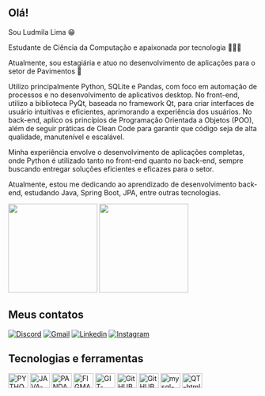 ## Olá! 

Sou Ludmila Lima 😁

Estudante de Ciência da Computação e apaixonada por tecnologia 👩‍💻💓

Atualmente, sou estagiária e atuo no desenvolvimento de aplicações para o setor de Pavimentos 👷

Utilizo principalmente Python, SQLite e Pandas, com foco em automação de processos e no desenvolvimento de aplicativos desktop. No front-end, utilizo a biblioteca PyQt, baseada no framework Qt, para criar interfaces de usuário intuitivas e eficientes, aprimorando a experiência dos usuários. No back-end, aplico os princípios de Programação Orientada a Objetos (POO), além de seguir práticas de Clean Code para garantir que código seja de alta qualidade, manutenível e escalável.

Minha experiência envolve o desenvolvimento de aplicações completas, onde Python é utilizado tanto no front-end quanto no back-end, sempre buscando entregar soluções eficientes e eficazes para o setor.

Atualmente, estou me dedicando ao aprendizado de desenvolvimento back-end, estudando Java, Spring Boot, JPA, entre outras tecnologias.

<div>

   <img height="180em" src="https://github-readme-stats.vercel.app/api?username=ludmilaalima&show_icons=true&theme=synthwave&hide=stars"/>
   <img height="180em" src="https://github-readme-stats.vercel.app/api/top-langs/?username=ludmilaalima&layout=compact&theme=synthwave"/>
<div>

## Meus contatos

[![Discord](https://img.shields.io/badge/Discord-7289DA?style=for-the-badge&logo=discord&logoColor=white)](https://discord.com/users/ludmilaa.)
[![Gmail](https://img.shields.io/badge/Gmail-D14836?style=for-the-badge&logo=gmail&logoColor=white)](mailto:ludmilalima15z@gmail.com)
[![Linkedin](https://img.shields.io/badge/LinkedIn-0077B5?style=for-the-badge&logo=linkedin&logoColor=white)](https://www.linkedin.com/in/ludmila-lima-b43601215)
[![Instagram](https://img.shields.io/badge/Instagram-E4405F?style=for-the-badge&logo=instagram&logoColor=white)](https://www.instagram.com/a_ludmilaa/)

## Tecnologias e ferramentas

<div>

<img align="center" alt="PYTHON-html" height="30" width="40" src="https://cdn.jsdelivr.net/gh/devicons/devicon@latest/icons/python/python-original.svg"/>
<img align="center" alt="JAVA-html" height="30" width="40" src="https://cdn.jsdelivr.net/gh/devicons/devicon@latest/icons/java/java-original.svg"/>
<img align="center" alt="PANDAS-html" height="30" width="40" src="https://cdn.jsdelivr.net/gh/devicons/devicon@latest/icons/pandas/pandas-original.svg"/>
<img align="center" alt="FIGMA-html" height="30" width="40" src="https://cdn.jsdelivr.net/gh/devicons/devicon@latest/icons/figma/figma-original.svg"/>
<img align="center" alt="GIT-html" height="30" width="40" src="https://cdn.jsdelivr.net/gh/devicons/devicon@latest/icons/git/git-original.svg"/>
<img align="center" alt="GitHUB-html" height="30" width="40" src="https://cdn.jsdelivr.net/gh/devicons/devicon@latest/icons/github/github-original.svg"/>
<img align="center" alt="GitHUB-html" height="30" width="40" src="https://cdn.jsdelivr.net/gh/devicons/devicon@latest/icons/jira/jira-original.svg"/>
<img align="center" alt="mysql-html" height="30" width="40" src="https://cdn.jsdelivr.net/gh/devicons/devicon@latest/icons/mysql/mysql-original.svg"/>
<img align="center" alt="QT-html" height="30" width="40" src="https://cdn.jsdelivr.net/gh/devicons/devicon@latest/icons/qt/qt-original.svg"/>

<div>

